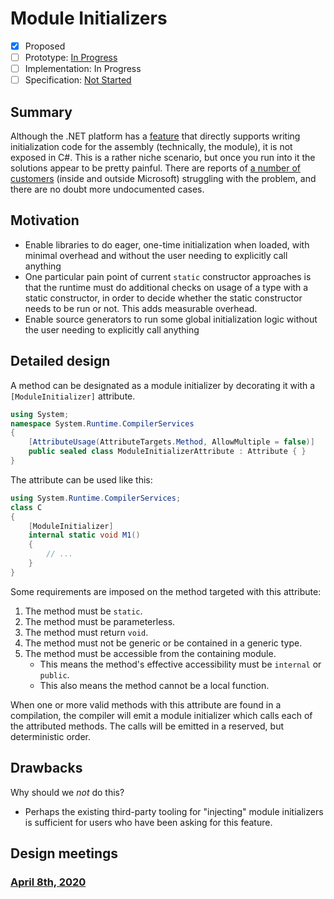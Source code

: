 # Module Initializers

* [x] Proposed
* [ ] Prototype: [In Progress](https://github.com/jnm2/roslyn/tree/module_initializer)
* [ ] Implementation: In Progress
* [ ] Specification: [Not Started]()

## Summary
[summary]: #summary

Although the .NET platform has a [feature](https://github.com/dotnet/runtime/blob/master/docs/design/specs/Ecma-335-Augments.md#module-initializer) that directly supports writing initialization code for the assembly (technically, the module), it is not exposed in C#.  This is a rather niche scenario, but once you run into it the solutions appear to be pretty painful.  There are reports of [a number of customers](https://www.google.com/search?q=.net+module+constructor+c%23&oq=.net+module+constructor) (inside and outside Microsoft) struggling with the problem, and there are no doubt more undocumented cases.

## Motivation
[motivation]: #motivation

- Enable libraries to do eager, one-time initialization when loaded, with minimal overhead and without the user needing to explicitly call anything
- One particular pain point of current `static` constructor approaches is that the runtime must do additional checks on usage of a type with a static constructor, in order to decide whether the static constructor needs to be run or not. This adds measurable overhead.
- Enable source generators to run some global initialization logic without the user needing to explicitly call anything

## Detailed design
[design]: #detailed-design

A method can be designated as a module initializer by decorating it with a `[ModuleInitializer]` attribute.

```cs
using System;
namespace System.Runtime.CompilerServices
{
    [AttributeUsage(AttributeTargets.Method, AllowMultiple = false)]
    public sealed class ModuleInitializerAttribute : Attribute { }
}
```

The attribute can be used like this:

```cs
using System.Runtime.CompilerServices;
class C
{
    [ModuleInitializer]
    internal static void M1()
    {
        // ...
    }
}
```

Some requirements are imposed on the method targeted with this attribute:
1. The method must be `static`.
1. The method must be parameterless.
1. The method must return `void`.
1. The method must not be generic or be contained in a generic type.
1. The method must be accessible from the containing module.
    - This means the method's effective accessibility must be `internal` or `public`.
    - This also means the method cannot be a local function.
    
When one or more valid methods with this attribute are found in a compilation, the compiler will emit a module initializer which calls each of the attributed methods. The calls will be emitted in a reserved, but deterministic order.

## Drawbacks
[drawbacks]: #drawbacks

Why should we *not* do this?

- Perhaps the existing third-party tooling for "injecting" module initializers is sufficient for users who have been asking for this feature.

## Design meetings

### [April 8th, 2020](https://github.com/dotnet/csharplang/meetings/2020/LDM-2020-04-08.md#module-initializers)
